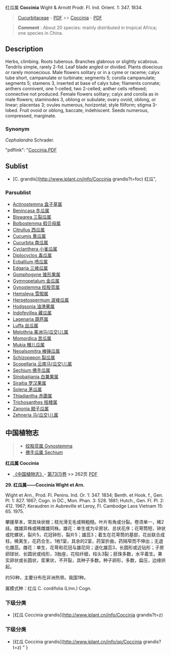 红瓜属 **Coccinia** Wight & Arnott Prodr. Fl. Ind. Orient. 1: 347. 1834.

> [Cucurbitaceae](http://www.iplant.cn/info/Cucurbitaceae?t=foc) - [PDF](http://www.iplant.cn/foc/pdf/Cucurbitaceae.pdf) >> [Coccinia](http://www.iplant.cn/info/Coccinia?t=foc) - [PDF](http://www.iplant.cn/foc/pdf/Coccinia.pdf)


> **Comment** : 
> About 20 species: mainly distributed in tropical Africa; one species in China.

## Description

Herbs, climbing. Roots tuberous. Branches glabrous or slightly scabrous. Tendrils simple, rarely 2-fid. Leaf blade angled or divided. Plants dioecious or rarely monoecious. Male flowers solitary or in a cyme or raceme; calyx tube short, campanulate or turbinate; segments 5; corolla campanulate; segments 5; stamens 3, inserted at base of calyx tube; filaments connate; anthers connivent, one 1-celled, two 2-celled; anther cells reflexed; connective not produced. Female flowers solitary; calyx and corolla as in male flowers; staminodes 3, oblong or subulate; ovary ovoid, oblong, or linear; placentas 3; ovules numerous, horizontal; style filiform; stigma 3-lobed. Fruit ovoid or oblong, baccate, indehiscent. Seeds numerous, compressed, marginate.

### Synonym
*Cephalandra* Schrader.

  "pdflink": "[Coccinia.PDF](http://www.iplant.cn/foc/pdf/Coccinia.pdf)

## Sublist

* [C.  grandis](http://www.iplant.cn/info/Coccinia grandis?t=foc) 红瓜",

### Parsublist

* [Actinostemma  盒子草属](Actinostemma-盒子草属.md)
* [Benincasa  冬瓜属](http://www.iplant.cn/info/Benincasa?t=foc)
* [Biswarea  三裂瓜属](http://www.iplant.cn/info/Biswarea?t=foc)
* [Bolbostemma  假贝母属](http://www.iplant.cn/info/Bolbostemma?t=foc)
* [Citrullus  西瓜属](http://www.iplant.cn/info/Citrullus?t=foc)
* [Cucumis  黄瓜属](http://www.iplant.cn/info/Cucumis?t=foc)
* [Cucurbita  南瓜属](http://www.iplant.cn/info/Cucurbita?t=foc)
* [Cyclanthera  小雀瓜属](http://www.iplant.cn/info/Cyclanthera?t=foc)
* [Diplocyclos  毒瓜属](http://www.iplant.cn/info/Diplocyclos?t=foc)
* [Ecballium  喷瓜属](http://www.iplant.cn/info/Ecballium?t=foc)
* [Edgaria  三棱瓜属](http://www.iplant.cn/info/Edgaria?t=foc)
* [Gomphogyne  锥形果属](http://www.iplant.cn/info/Gomphogyne?t=foc)
* [Gymnopetalum  金瓜属](http://www.iplant.cn/info/Gymnopetalum?t=foc)
* [Gynostemma  绞股蓝属](http://www.iplant.cn/info/Gynostemma?t=foc)
* [Hemsleya  雪胆属](http://www.iplant.cn/info/Hemsleya?t=foc)
* [Herpetospermum  波棱瓜属](http://www.iplant.cn/info/Herpetospermum?t=foc)
* [Hodgsonia  油渣果属](http://www.iplant.cn/info/Hodgsonia?t=foc)
* [Indofevillea  藏瓜属](http://www.iplant.cn/info/Indofevillea?t=foc)
* [Lagenaria  葫芦属](http://www.iplant.cn/info/Lagenaria?t=foc)
* [Luffa  丝瓜属](http://www.iplant.cn/info/Luffa?t=foc)
* [Melothria  美洲马(瓜交)儿属](http://www.iplant.cn/info/Melothria?t=foc)
* [Momordica  苦瓜属](http://www.iplant.cn/info/Momordica?t=foc)
* [Mukia  帽儿瓜属](http://www.iplant.cn/info/Mukia?t=foc)
* [Neoalsomitra  棒锤瓜属](http://www.iplant.cn/info/Neoalsomitra?t=foc)
* [Schizopepon  裂瓜属](http://www.iplant.cn/info/Schizopepon?t=foc)
* [Scopellaria  云南马(瓜交)儿属](http://www.iplant.cn/info/Scopellaria?t=foc)
* [Sechium  佛手瓜属](http://www.iplant.cn/info/Sechium?t=foc)
* [Sinobaijiania  白兼果属](http://www.iplant.cn/info/Sinobaijiania?t=foc)
* [Siraitia  罗汉果属](http://www.iplant.cn/info/Siraitia?t=foc)
* [Solena  茅瓜属](http://www.iplant.cn/info/Solena?t=foc)
* [Thladiantha  赤瓟属](http://www.iplant.cn/info/Thladiantha?t=foc)
* [Trichosanthes  栝楼属](http://www.iplant.cn/info/Trichosanthes?t=foc)
* [Zanonia  翅子瓜属](http://www.iplant.cn/info/Zanonia?t=foc)
* [Zehneria  马(瓜交)儿属](http://www.iplant.cn/info/Zehneria?t=foc)

## 中国植物志

> * [绞股蓝属  Gynostemma](http://www.iplant.cn/info/Gynostemma?t=z)
> * [佛手瓜属  Sechium](http://www.iplant.cn/info/Sechium?t=z)


**红瓜属 Coccinia**

* [《中国植物志》](http://www.iplant.cn/frps)- [第73(1)卷](http://www.iplant.cn/frps/vol/73(1)) >> 262页 [PDF](http://www.iplant.cn/frps/pdf/73(1)/262y.pdf)


**29. 红瓜属——Coccinia Wight et Arn.**

Wight et Arn., Prod. Fl. Penins. Ind. Or. 1: 347. 1834; Benth. et Hook. f., Gen. Pl. 1: 827. 1867; Cogn. in DC., Mon. Phan. 3: 528. 1881; Hutch., Gen. Fl. Pl. 2: 412. 1967; Keraudren in Aubreville et Leroy, Fl. Cambodge Laos Vietnam 15: 65. 1975.

攀援草本，常具块状根；枝光滑无毛或稍粗糙。叶片有角或分裂。卷须单一，稀2歧。雌雄异株或稀雌雄同株。雄花：单生或为伞房状、总状花序；花萼筒短，钟状或陀螺状，裂片5，花冠钟形，裂片5；雄蕊3；着生在花萼筒的基部，花丝联合成柱，稀离生，花药合生，1枚1室，其余的2室，药室折曲，药隔窄而不伸出；无退化雌蕊。雌花：单生，花萼和花冠与雄花同；退化雄蕊3，长圆形或近钻形；子房卵球状、长圆状或线形，3胎座，花柱纤细，柱头3裂；胚珠多数，水平着生。果实卵状或长圆状，浆果状，不开裂，具种子多数。种子卵形，多数，扁压，边缘拱起。

约50种，主要分布在非洲热带。我国1种。

属模式种：红瓜 C. cordifolia (Llnn.) Cogn.

### 下级分类
* [红瓜  Coccinia grandis](http://www.iplant.cn/info/Coccinia grandis?t=z)

### 下级分类
* [红瓜  Coccinia grandis](http://www.iplant.cn/info/sp/Coccinia grandis?t=z)
"
}